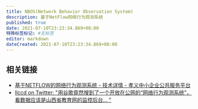 ```yaml
---
title: NBOS(Network Behavior Observation System)
description: 基于NetFlow网络行为观测系统
published: true
date: 2021-07-10T23:23:34.869+08:00
特殊标签标记: #无标签
editor: markdown
dateCreated: 2021-07-10T23:23:34.869+08:00
---
```


## 相关链接

+ [基于NETFLOW的网络行为观测系统 - 技术详情 - 孝义中小企业公共服务平台](https://web.archive.org/web/20210630152538/https://www.xyqyfw.cn/technology/show-146.html)
+ [llccd on Twitter: "用谷歌竟然搜到了一个开放在公网的“网络行为观测系统”，看数据应该是山西省教育网的监控后台… "](https://web.archive.org/web/20210630124501/https://twitter.com/gNodeB/status/1409883469992321031)
